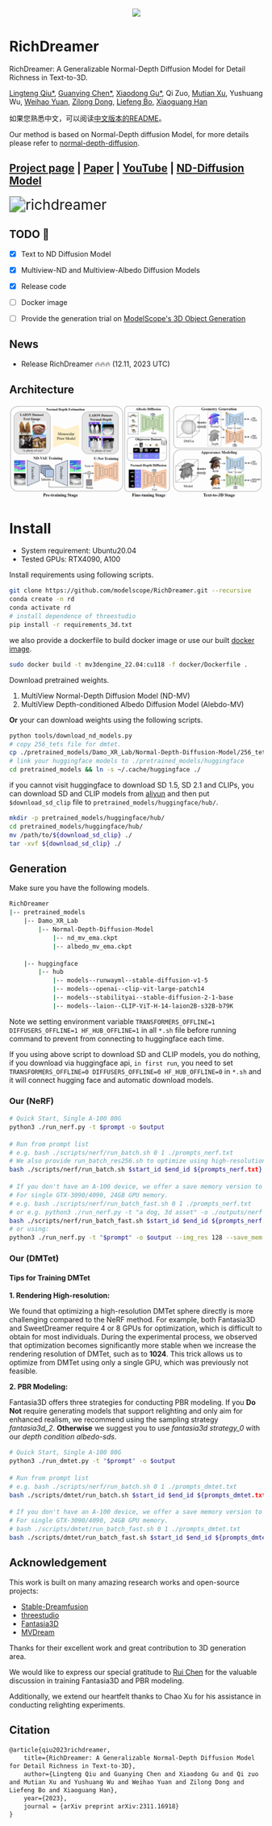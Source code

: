 <p align="center">
    <br>
    <img src="https://modelscope.oss-cn-beijing.aliyuncs.com/modelscope.gif" width="400"/>
    <br>
    <h1>RichDreamer</h1>
<p>

RichDreamer: A Generalizable Normal-Depth Diffusion Model for Detail Richness in Text-to-3D.

[Lingteng Qiu\*](https://lingtengqiu.github.io/),
[Guanying Chen\*](https://guanyingc.github.io/),
[Xiaodong Gu\*](https://scholar.google.com.hk/citations?user=aJPO514AAAAJ&hl=zh-CN&oi=ao),
Qi Zuo,
[Mutian Xu](https://mutianxu.github.io/),
Yushuang Wu,
[Weihao Yuan](https://weihao-yuan.com/),
[Zilong Dong](https://scholar.google.com/citations?user=GHOQKCwAAAAJ&hl=zh-CN&oi=ao),
[Liefeng Bo](https://research.cs.washington.edu/istc/lfb/),
[Xiaoguang Han](https://gaplab.cuhk.edu.cn/)

如果您熟悉中文，可以阅读[中文版本的README](./README_ZH.md)。

Our method is based on Normal-Depth diffusion Model, for more details please refer to [normal-depth-diffusion](https://github.com/modelscope/normal-depth-diffusion).

## [Project page](https://lingtengqiu.github.io/RichDreamer/) | [Paper](https://arxiv.org/abs/2311.16918) | [YouTube](https://youtu.be/6gQ1VWiKoc0) | [ND-Diffusion Model](https://github.com/modelscope/normal-depth-diffusion)


<img src=".\figs\richdreamer.gif" alt="richdreamer" style="zoom:200%;" />

## TODO  :triangular_flag_on_post:
- [x]  Text to ND Diffusion Model
- [x]  Multiview-ND and Multiview-Albedo Diffusion Models
- [x]  Release code
- [ ]  Docker image
- [ ]  Provide the generation trial on [ModelScope's 3D Object Generation](https://modelscope.cn/studios/Damo_XR_Lab/3D_AIGC/summary)



## News

- Release RichDreamer :fire::fire::fire: (12.11, 2023 UTC)

## Architecture

![architecture](figs/architecture.png)



# Install

- System requirement: Ubuntu20.04
- Tested GPUs: RTX4090, A100

Install requirements using following scripts.

```bash
git clone https://github.com/modelscope/RichDreamer.git --recursive
conda create -n rd
conda activate rd
# install dependence of threestudio
pip install -r requirements_3d.txt
```

we also provide a dockerfile to build docker image or use our built [docker image](https://code.alibaba-inc.com/dadong.gxd/dream3d/blob/release/1209).

```bash
sudo docker build -t mv3dengine_22.04:cu118 -f docker/Dockerfile .
```

Download pretrained weights.

1. MultiView Normal-Depth Diffusion Model (ND-MV)
2. MultiView Depth-conditioned Albedo Diffusion Model (Alebdo-MV)



**Or** your can download weights using the following scripts.

```bash
python tools/download_nd_models.py
# copy 256_tets file for dmtet.
cp ./pretrained_models/Damo_XR_Lab/Normal-Depth-Diffusion-Model/256_tets.npz ./load/tets/
# link your huggingface models to ./pretrained_models/huggingface
cd pretrained_models && ln -s ~/.cache/huggingface ./
```

if you cannot visit huggingface to download SD 1.5, SD 2.1 and CLIPs, you can download SD and CLIP models from [aliyun](https://virutalbuy-public.oss-cn-hangzhou.aliyuncs.com/share/RichDreamer/models_sd_clip.tar.gz) and then put `$download_sd_clip` file to `pretrained_models/huggingface/hub/`.

```bash
mkdir -p pretrained_models/huggingface/hub/
cd pretrained_models/huggingface/hub/
mv /path/to/${download_sd_clip} ./
tar -xvf ${download_sd_clip} ./
```

## Generation
Make sure you have the following models.
```bash
RichDreamer
|-- pretrained_models
    |-- Damo_XR_Lab
        |-- Normal-Depth-Diffusion-Model
            |-- nd_mv_ema.ckpt
            |-- albedo_mv_ema.ckpt

    |-- huggingface
        |-- hub
            |-- models--runwayml--stable-diffusion-v1-5
            |-- models--openai--clip-vit-large-patch14
            |-- models--stabilityai--stable-diffusion-2-1-base
            |-- models--laion--CLIP-ViT-H-14-laion2B-s32B-b79K
```
Note we setting environment variable `TRANSFORMERS_OFFLINE=1 DIFFUSERS_OFFLINE=1 HF_HUB_OFFLINE=1` in all `*.sh` file before running command to prevent from connecting to huggingface each time.

If you using above script to download SD and CLIP models, you do nothing, if you download via huggingface api, `in first run`, you need to set `TRANSFORMERS_OFFLINE=0 DIFFUSERS_OFFLINE=0 HF_HUB_OFFLINE=0` in `*.sh` and it will connect hugging face and automatic download models.


### Our (NeRF)

```bash
# Quick Start, Single A-100 80G
python3 ./run_nerf.py -t $prompt -o $output

# Run from prompt list
# e.g. bash ./scripts/nerf/run_batch.sh 0 1 ./prompts_nerf.txt
# We also provide run_batch_res256.sh to optimize using high-resolution rendering images to achieve better results, but it will consume more memory and time.
bash ./scripts/nerf/run_batch.sh $start_id $end_id ${prompts_nerf.txt}

# If you don't have an A-100 device, we offer a save memory version to generate results.
# For single GTX-3090/4090, 24GB GPU memory.
# e.g. bash ./scripts/nerf/run_batch_fast.sh 0 1 ./prompts_nerf.txt
# or e.g. python3 ./run_nerf.py -t "a dog, 3d asset" -o ./outputs/nerf --img_res 128 --save_mem 1
bash ./scripts/nerf/run_batch_fast.sh $start_id $end_id ${prompts_nerf.txt}
# or using:
python3 ./run_nerf.py -t "$prompt" -o $output --img_res 128 --save_mem 1
```

### Our (DMTet)

#### Tips for Training DMTet

**1. Rendering High-resolution:**

We found that optimizing a high-resolution DMTet sphere directly is more challenging compared to the NeRF method.  For example, both Fantasia3D and SweetDreamer require 4 or 8 GPUs for  optimization, which is difficult to obtain for most individuals. During the experimental process, we observed that optimization becomes  significantly more stable when we increase the rendering resolution of  DMTet, such as to **1024**. This trick allows us to optimize from DMTet using only a single GPU, which was previously not feasible.

**2. PBR Modeling:**

Fantasia3D offers three strategies for conducting PBR modeling.  If you **Do Not** require generating models that support relighting and only aim for enhanced realism, we recommend using the sampling strategy  *fantasia3d_2*. **Otherwise** we suggest you to use *fantasia3d strategy_0* with our *depth condition albedo-sds*.



```bash
# Quick Start, Single A-100 80G
python3 ./run_dmtet.py -t "$prompt" -o $output

# Run from prompt list
# e.g. bash ./scripts/nerf/run_batch.sh 0 1 ./prompts_dmtet.txt
bash ./scripts/dmtet/run_batch.sh $start_id $end_id ${prompts_dmtet.txt}

# If you don't have an A-100 device, we offer a save memory version to generate results.
# For single GTX-3090/4090, 24GB GPU memory.
# bash ./scripts/dmtet/run_batch_fast.sh 0 1 ./prompts_dmtet.txt
bash ./scripts/dmtet/run_batch_fast.sh $start_id $end_id ${prompts_dmtet.txt}
```


## Acknowledgement

This work is built on many amazing research works and open-source projects:

- [Stable-Dreamfusion](https://github.com/ashawkey/stable-dreamfusion)
- [threestudio](https://github.com/threestudio-project/threestudio)
- [Fantasia3D](https://github.com/Gorilla-Lab-SCUT/Fantasia3D)
- [MVDream](https://github.com/bytedance/MVDream-threestudio)

Thanks for their excellent work and great contribution to 3D generation area.

We would like to express our special gratitude to [Rui Chen](https://aruichen.github.io/) for the valuable discussion in training Fantasia3D and PBR modeling.

Additionally, we extend our heartfelt thanks to Chao Xu for his assistance in conducting relighting experiments.

## Citation

```
@article{qiu2023richdreamer,
    title={RichDreamer: A Generalizable Normal-Depth Diffusion Model for Detail Richness in Text-to-3D},
    author={Lingteng Qiu and Guanying Chen and Xiaodong Gu and Qi zuo and Mutian Xu and Yushuang Wu and Weihao Yuan and Zilong Dong and Liefeng Bo and Xiaoguang Han},
    year={2023},
    journal = {arXiv preprint arXiv:2311.16918}
}
```
